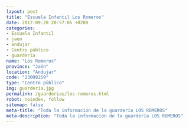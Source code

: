 ```yaml
---
layout: post
title: "Escuela Infantil Los Romeros"
date: 2017-09-20 20:57:05 +0200
categories:
- Escuela Infantil
- jaen
- andujar
- Centro público
- guarderia
name: "Los Romeros"
province: "Jaén"
location: "Andujar"
code: "23008269"
type: "Centro público"
img: guarderia.jpg
permalink: /guarderias/los-romeros.html
robot: noindex, follow
sitemap: false
meta-title: "Toda la información de la guardería LOS ROMEROS"
meta-description: "Toda la información de la guardería LOS ROMEROS"
---
```

